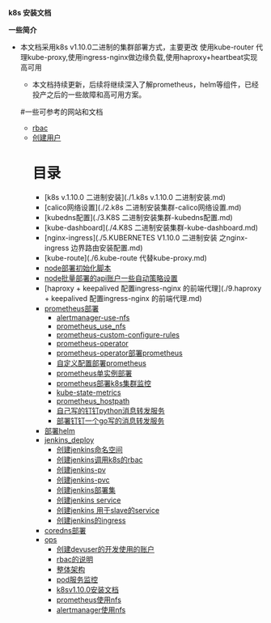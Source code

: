 **k8s 安装文档**

**一些简介**

* 本文档采用k8s v1.10.0二进制的集群部署方式，主要更改 使用kube-router 代理kube-proxy,使用ingress-nginx做边缘负载,使用haproxy+heartbeat实现高可用

	* 本文档持续更新，后续将继续深入了解prometheus，helm等组件，已经投产之后的一些故障和高可用方案。

  #一些可参考的网站和文档
  * [rbac](https://kubernetes.io/docs/reference/access-authn-authz/rbac/)
  * [创建用户](https://github.com/rootsongjc/kubernetes-handbook/blob/master/guide/kubectl-user-authentication-authorization.md)
	# 目录
	  * [k8s v.1.10.0 二进制安装](./1.k8s v.1.10.0 二进制安装.md)
	  * [calico网络设置](./2.k8s 二进制安装集群-calico网络设置.md)
	  * [kubedns配置](./3.K8S 二进制安装集群-kubedns配置.md)
	  * [kube-dashboard](./4.K8S 二进制安装集群-kube-dashboard.md)
	  * [nginx-ingress](./5.KUBERNETES V1.10.0 二进制安装 之nginx-ingress 边界路由安装配置.md)
	  * [kube-route](./6.kube-route 代替kube-proxy.md)
	  * [node部署初始化脚本](./7.node部署初始化脚本.md)
	  * [node批量部署的api账户一些自动策略设置](./8.node批量部署的api账户一些自动策略设置.md)
	  * [haproxy + keepalived 配置ingress-nginx 的前端代理](./9.haproxy + keepalived 配置ingress-nginx 的前端代理.md)
	  * [prometheus部署](./prometheus/prometheus-index.md)
	    * [alertmanager-use-nfs](./prometheus/prometheus-operator/alertmanager-use-nfs.md)
	    * [prometheus_use_nfs](./prometheus/prometheus-operator/prometheus_use_nfs.md)
	    * [prometheus-custom-configure-rules](./prometheus/prometheus-operator/prometheus-custom-configure.md)
	    * [prometheus-operator](./prometheus/prometheus-operator/prometheus-operator.md)
	    * [prometheus-operator部署prometheus](./prometheus/prometheus-operator/prometheus-operator.md)
	    * [自定义配置部署prometheus](./prometheus/prometheus-operator/prometheus-custom-configure.md)
	    * [prometheus单实例部署](./prometheus/prometheus-sample.md)
	    * [prometheus部署k8s集群监控](./prometheus/prometheus-k8s.md)
	    * [kube-state-metrics](./prometheus/prometheus—kube-state-metrics.md)
	    * [prometheus_hostpath](./prometheus/prometheus_deploy_hostpath.md)
	    * [自己写的钉钉python消息转发服务](./prometheus/prometheus_dingtalk_pythonproxy.md)
	    * [部署钉钉一个go写的消息转发服务](./prometheus/deploy_dingtalk_proxy.md)
	  * [部署helm](./helm/install_helm.md)
	  * [jenkins_deploy](./jenkins_deploy/jenkins_deploy_index.md)
	    * [创建jenkins命名空间](./jenkins_deploy/jenkins-namespace.yaml.md)
	    * [创建jenkins调用k8s的rbac](./jenkins_deploy/jenkins-rbac.yaml.md)
	    * [创建jenkins-pv](./jenkins_deploy/jenkins_pv.yaml.md)
	    * [创建jenkins-pvc](./jenkins_deploy/jenkins_pvc.yaml.md)
	    * [创建jenkins部署集](./jenkins_deploy/jenkins_deploy_pvc.yaml.md)
	    * [创建jenkins service](./jenkins_deploy/jenkins_web_svc.yaml.md)
	    * [创建jenkins 用于slave的service](./jenkins_deploy/jenkins_slave_svc.yaml.md)
	    * [创建jenkins的ingress](./jenkins_deploy/jenkins-ingress.yaml.md)
	  * [coredns部署](./coredns.md)
	  * [ops](./ops/index.md)
	    * [创建devuser的开发使用的账户](./创建开发使用的devuser账户.md)
	    * [rbac的说明](./rbac/rbac简介.md)
	    * [整体架构](./ops/k8s整体架构.md)
	    * [pod服务监控](./ops/pod服务的监控.md)
	    * [k8sv1.10.0安装文档](./quickstart/README.md)
	    * [prometheus使用nfs](./prometheus/prometheus-operator/prometheus_use_nfs.md)
	    * [alertmanager使用nfs](./prometheus/prometheus-operator/alertmanager-use-nfs.md)
